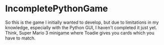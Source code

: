 # IncompletePythonGame
So this is the game I initially wanted to develop, but due to limitations in my knowledge, especially with the Python GUI, I haven't completed it just yet.
Think, Super Mario 3 minigame where Toadie gives you cards which you have to match. 

